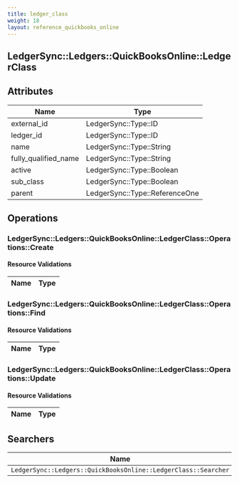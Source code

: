 ```yaml
---
title: ledger_class
weight: 18
layout: reference_quickbooks_online
---
```


## LedgerSync::Ledgers::QuickBooksOnline::LedgerClass

## Attributes

| Name | Type |
| ---- | ---- |
| external_id | LedgerSync::Type::ID |
| ledger_id | LedgerSync::Type::ID |
| name | LedgerSync::Type::String |
| fully_qualified_name | LedgerSync::Type::String |
| active | LedgerSync::Type::Boolean |
| sub_class | LedgerSync::Type::Boolean |
| parent | LedgerSync::Type::ReferenceOne |


## Operations

### LedgerSync::Ledgers::QuickBooksOnline::LedgerClass::Operations::Create

#### Resource Validations

| Name | Type |
| ---- | ---- |
### LedgerSync::Ledgers::QuickBooksOnline::LedgerClass::Operations::Find

#### Resource Validations

| Name | Type |
| ---- | ---- |
### LedgerSync::Ledgers::QuickBooksOnline::LedgerClass::Operations::Update

#### Resource Validations

| Name | Type |
| ---- | ---- |

## Searchers

| Name |
| ---- |
| `LedgerSync::Ledgers::QuickBooksOnline::LedgerClass::Searcher` |
